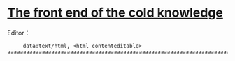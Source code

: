 # [The front end of the cold knowledge](http://www.cnblogs.com/Wayou/p/things_you_dont_know_about_frontend.html?hmsr=toutiao.io&utm_medium=toutiao.io&utm_source=toutiao.io)
Editor：
  ```
       data:text/html, <html contenteditable>             aaaaaaaaaaaaaaaaaaaaaaaaaaaaaaaaaaaaaaaaaaaaaaaaaaaaaaaaaaaaaaaaaaaaaaaaaaaaaaaaa
  ```
